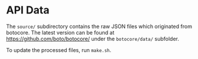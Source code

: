 # API Data

The `source/` subdirectory contains the raw JSON files which
originated from botocore. The latest version can be found at
https://github.com/boto/botocore/ under the `botocore/data/`
subfolder.

To update the processed files, run `make.sh`.
